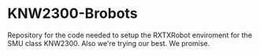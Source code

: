 # KNW2300-Brobots
Repository for the code needed to setup the RXTXRobot enviroment for the SMU class KNW2300. Also we're trying our best. We promise.
